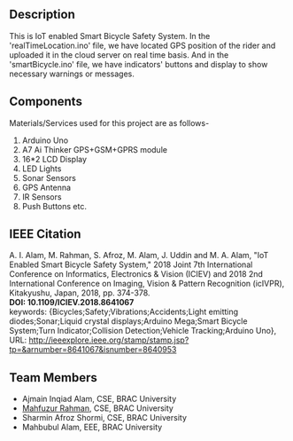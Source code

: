 ## Description
This is IoT enabled Smart Bicycle Safety System. In the 'realTimeLocation.ino' file, we have located GPS position of the rider and uploaded it in the cloud server on real time basis. And in the 'smartBicycle.ino' file, we have indicators' buttons and display to show necessary warnings or messages.

## Components
Materials/Services used for this project are as follows-
1. Arduino Uno
2. A7 Ai Thinker GPS+GSM+GPRS module
3. 16*2 LCD Display
4. LED Lights
5. Sonar Sensors
6. GPS Antenna
7. IR Sensors
8. Push Buttons etc.

## IEEE Citation
A. I. Alam, M. Rahman, S. Afroz, M. Alam, J. Uddin and M. A. Alam, "IoT Enabled Smart Bicycle Safety System," 2018 Joint 7th International Conference on Informatics, Electronics & Vision (ICIEV) and 2018 2nd International Conference on Imaging, Vision & Pattern Recognition (icIVPR), Kitakyushu, Japan, 2018, pp. 374-378.  
**DOI: 10.1109/ICIEV.2018.8641067**  
keywords: {Bicycles;Safety;Vibrations;Accidents;Light emitting diodes;Sonar;Liquid crystal displays;Arduino Mega;Smart Bicycle System;Turn Indicator;Collision Detection;Vehicle Tracking;Arduino Uno},  
URL: http://ieeexplore.ieee.org/stamp/stamp.jsp?tp=&arnumber=8641067&isnumber=8640953

## Team Members
* Ajmain Inqiad Alam, CSE, BRAC University
* [Mahfuzur Rahman](https://mahfuzasif.github.io/), CSE, BRAC University
* Sharmin Afroz Shormi, CSE, BRAC University
* Mahbubul Alam, EEE, BRAC University
